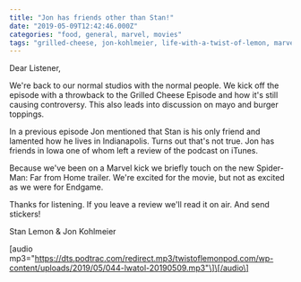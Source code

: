 ```yaml
---
title: "Jon has friends other than Stan!"
date: "2019-05-09T12:42:46.000Z"
categories: "food, general, marvel, movies"
tags: "grilled-cheese, jon-kohlmeier, life-with-a-twist-of-lemon, marvel, movie, spiderman, stan-lemon, trailer"
---
```


Dear Listener,

We're back to our normal studios with the normal people. We kick off the episode with a throwback to the Grilled Cheese Episode and how it's still causing controversy. This also leads into discussion on mayo and burger toppings.

In a previous episode Jon mentioned that Stan is his only friend and lamented how he lives in Indianapolis. Turns out that's not true. Jon has friends in Iowa one of whom left a review of the podcast on iTunes.

Because we've been on a Marvel kick we briefly touch on the new Spider-Man: Far from Home trailer. We're excited for the movie, but not as excited as we were for Endgame.

Thanks for listening. If you leave a review we'll read it on air. And send stickers!

Stan Lemon & Jon Kohlmeier

\[audio mp3="https://dts.podtrac.com/redirect.mp3/twistoflemonpod.com/wp-content/uploads/2019/05/044-lwatol-20190509.mp3"\]\[/audio\]
